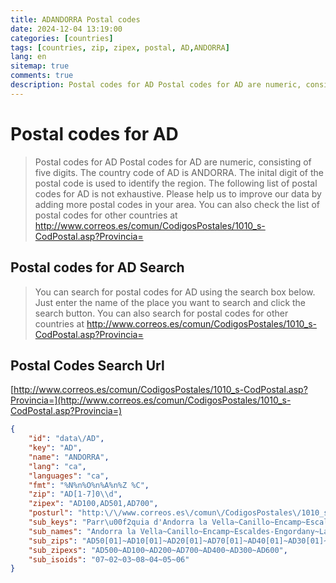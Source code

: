 ```yaml
---
title: ADANDORRA Postal codes 
date: 2024-12-04 13:19:00
categories: [countries]
tags: [countries, zip, zipex, postal, AD,ANDORRA]
lang: en
sitemap: true
comments: true
description: Postal codes for AD Postal codes for AD are numeric, consisting of five digits. The country code of AD is ANDORRA. The inital digit of the postal code is used to identify the region. The following list of postal codes for AD is not exhaustive. Please help us to improve our data by adding more postal codes in your area. You can also check the list of postal codes for other countries at http://www.correos.es/comun/CodigosPostales/1010_s-CodPostal.asp?Provincia=
---
```


# Postal codes for AD
> Postal codes for AD Postal codes for AD are numeric, consisting of five digits. The country code of AD is ANDORRA. The inital digit of the postal code is used to identify the region. The following list of postal codes for AD is not exhaustive. Please help us to improve our data by adding more postal codes in your area. You can also check the list of postal codes for other countries at http://www.correos.es/comun/CodigosPostales/1010_s-CodPostal.asp?Provincia=

## Postal codes for AD Search 
> You can search for postal codes for AD using the search box below. Just enter the name of the place you want to search and click the search button. You can also search for postal codes for other countries at http://www.correos.es/comun/CodigosPostales/1010_s-CodPostal.asp?Provincia=

## Postal Codes Search Url

[http://www.correos.es/comun/CodigosPostales/1010_s-CodPostal.asp?Provincia=](http://www.correos.es/comun/CodigosPostales/1010_s-CodPostal.asp?Provincia=)
```json
{
    "id": "data\/AD",
    "key": "AD",
    "name": "ANDORRA",
    "lang": "ca",
    "languages": "ca",
    "fmt": "%N%n%O%n%A%n%Z %C",
    "zip": "AD[1-7]0\\d",
    "zipex": "AD100,AD501,AD700",
    "posturl": "http:\/\/www.correos.es\/comun\/CodigosPostales\/1010_s-CodPostal.asp?Provincia=",
    "sub_keys": "Parr\u00f2quia d'Andorra la Vella~Canillo~Encamp~Escaldes-Engordany~La Massana~Ordino~Sant Juli\u00e0 de L\u00f2ria",
    "sub_names": "Andorra la Vella~Canillo~Encamp~Escaldes-Engordany~La Massana~Ordino~Sant Juli\u00e0 de L\u00f2ria",
    "sub_zips": "AD50[01]~AD10[01]~AD20[01]~AD70[01]~AD40[01]~AD30[01]~AD60[01]",
    "sub_zipexs": "AD500~AD100~AD200~AD700~AD400~AD300~AD600",
    "sub_isoids": "07~02~03~08~04~05~06"
}
```
